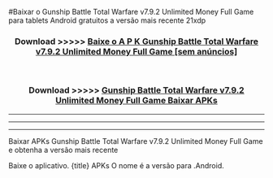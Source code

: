 #Baixar o Gunship Battle Total Warfare v7.9.2 Unlimited Money Full Game   para tablets Android gratuitos a versão mais recente 21xdp


<div align="center">
<h3>Download >>>>> <a href="https://pt-web.web.app/?pt= Gunship Battle Total Warfare v7.9.2 Unlimited Money Full Game ">Baixe o A P K Gunship Battle Total Warfare v7.9.2 Unlimited Money Full Game  [sem anúncios]</a></h3><br>

<h3>Download >>>>> <a href="https://pt-web.web.app/?pt= Gunship Battle Total Warfare v7.9.2 Unlimited Money Full Game ">Gunship Battle Total Warfare v7.9.2 Unlimited Money Full Game  Baixar APKs</a></h3>
</div>

----------------------------------------------------------

----------------------------------------------------------

----------------------------------------------------------

Baixar APKs Gunship Battle Total Warfare v7.9.2 Unlimited Money Full Game  e obtenha a versão mais recente

Baixe o aplicativo. {title} APKs O nome é a versão para .Android.


